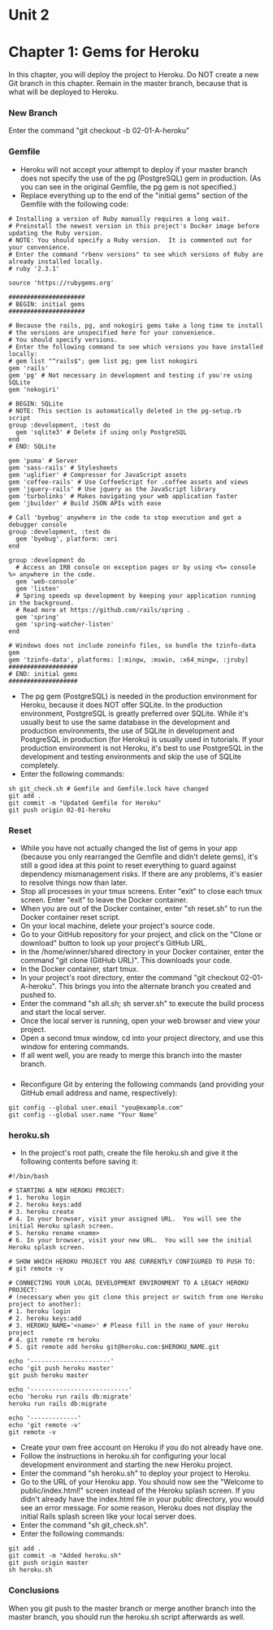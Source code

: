 # Unit 2
# Chapter 1: Gems for Heroku

In this chapter, you will deploy the project to Heroku.  Do NOT create a new Git branch in this chapter.  Remain in the master branch, because that is what will be deployed to Heroku.

### New Branch
Enter the command "git checkout -b 02-01-A-heroku"

### Gemfile
* Heroku will not accept your attempt to deploy if your master branch does not specify the use of the pg (PostgreSQL) gem in production.  (As you can see in the original Gemfile, the pg gem is not specified.)
* Replace everything up to the end of the "initial gems" section of the Gemfile with the following code:
```
# Installing a version of Ruby manually requires a long wait.
# Preinstall the newest version in this project's Docker image before updating the Ruby version.
# NOTE: You should specify a Ruby version.  It is commented out for your convenience.
# Enter the command "rbenv versions" to see which versions of Ruby are already installed locally.
# ruby '2.3.1'

source 'https://rubygems.org'

#####################
# BEGIN: initial gems
#####################

# Because the rails, pg, and nokogiri gems take a long time to install
# the versions are unspecified here for your convenience.
# You should specify versions.
# Enter the following command to see which versions you have installed locally:
# gem list "^rails$"; gem list pg; gem list nokogiri
gem 'rails'
gem 'pg' # Not necessary in development and testing if you're using SQLite
gem 'nokogiri'

# BEGIN: SQLite
# NOTE: This section is automatically deleted in the pg-setup.rb script
group :development, :test do
  gem 'sqlite3' # Delete if using only PostgreSQL
end
# END: SQLite

gem 'puma' # Server
gem 'sass-rails' # Stylesheets
gem 'uglifier' # Compressor for JavaScript assets
gem 'coffee-rails' # Use CoffeeScript for .coffee assets and views
gem 'jquery-rails' # Use jquery as the JavaScript library
gem 'turbolinks' # Makes navigating your web application faster
gem 'jbuilder' # Build JSON APIs with ease

# Call 'byebug' anywhere in the code to stop execution and get a debugger console
group :development, :test do
  gem 'byebug', platform: :mri
end

group :development do
  # Access an IRB console on exception pages or by using <%= console %> anywhere in the code.
  gem 'web-console'
  gem 'listen'
  # Spring speeds up development by keeping your application running in the background.
  # Read more at https://github.com/rails/spring .
  gem 'spring'
  gem 'spring-watcher-listen'
end

# Windows does not include zoneinfo files, so bundle the tzinfo-data gem
gem 'tzinfo-data', platforms: [:mingw, :mswin, :x64_mingw, :jruby]
###################
# END: initial gems
###################
```
*  The pg gem (PostgreSQL) is needed in the production environment for Heroku, because it does NOT offer SQLite.  In the production environment, PostgreSQL is greatly preferred over SQLite.  While it's usually best to use the same database in the development and production environments, the use of SQLite in development and PostgreSQL in production (for Heroku) is usually used in tutorials.  If your production environment is not Heroku, it's best to use PostgreSQL in the development and testing environments and skip the use of SQLite completely.
*  Enter the following commands: 
```
sh git_check.sh # Gemfile and Gemfile.lock have changed
git add .
git commit -m "Updated Gemfile for Heroku"
git push origin 02-01-heroku
```
### Reset
* While you have not actually changed the list of gems in your app (because you only rearranged the Gemfile and didn't delete gems), it's still a good idea at this point to reset everything to guard against dependency mismanagement risks.  If there are any problems, it's easier to resolve things now than later.
* Stop all processes in your tmux screens. Enter "exit" to close each tmux screen. Enter "exit" to leave the Docker container.
* When you are out of the Docker container, enter "sh reset.sh" to run the Docker container reset script.
* On your local machine, delete your project's source code.
* Go to your GitHub repository for your project, and click on the "Clone or download" button to look up your project's GitHub URL.
* In the /home/winner/shared directory in your Docker container, enter the command "git clone (GitHub URL)". This downloads your code.
* In the Docker container, start tmux.
* In your project's root directory, enter the command "git checkout 02-01-A-heroku".  This brings you into the alternate branch you created and pushed to.
* Enter the command "sh all.sh; sh server.sh" to execute the build process and start the local server.
* Once the local server is running, open your web browser and view your project.
* Open a second tmux window, cd into your project directory, and use this window for entering commands.
* If all went well, you are ready to merge this branch into the master branch.

### 

* Reconfigure Git by entering the following commands (and providing your GitHub email address and name, respectively):
```
git config --global user.email "you@example.com"
git config --global user.name "Your Name"
```

### heroku.sh
* In the project's root path, create the file heroku.sh and give it the following contents before saving it:
```
#!/bin/bash

# STARTING A NEW HEROKU PROJECT:
# 1. heroku login
# 2. heroku keys:add
# 3. heroku create
# 4. In your browser, visit your assigned URL.  You will see the initial Heroku splash screen.
# 5. heroku rename <name>
# 6. In your browser, visit your new URL.  You will see the initial Heroku splash screen.

# SHOW WHICH HEROKU PROJECT YOU ARE CURRENTLY CONFIGURED TO PUSH TO:
# git remote -v

# CONNECTING YOUR LOCAL DEVELOPMENT ENVIRONMENT TO A LEGACY HEROKU PROJECT:
# (necessary when you git clone this project or switch from one Heroku project to another):
# 1. heroku login
# 2. heroku keys:add
# 3. HEROKU_NAME='<name>' # Please fill in the name of your Heroku project
# 4. git remote rm heroku
# 5. git remote add heroku git@heroku.com:$HEROKU_NAME.git

echo '----------------------'
echo 'git push heroku master'
git push heroku master

echo '---------------------------'
echo 'heroku run rails db:migrate'
heroku run rails db:migrate

echo '-------------'
echo 'git remote -v'
git remote -v
```
* Create your own free account on Heroku if you do not already have one.
* Follow the instructions in heroku.sh for configuring your local development environment and starting the new Heroku project.
* Enter the command "sh heroku.sh" to deploy your project to Heroku.
* Go to the URL of your Heroku app.  You should now see the "Welcome to public/index.html!" screen instead of the Heroku splash screen.  If you didn't already have the index.html file in your public directory, you would see an error message.  For some reason, Heroku does not display the initial Rails splash screen like your local server does.
* Enter the command "sh git_check.sh".
* Enter the following commands:
```
git add .
git commit -m "Added heroku.sh"
git push origin master
sh heroku.sh
```

### Conclusions

When you git push to the master branch or merge another branch into the master branch, you should run the heroku.sh script afterwards as well.
